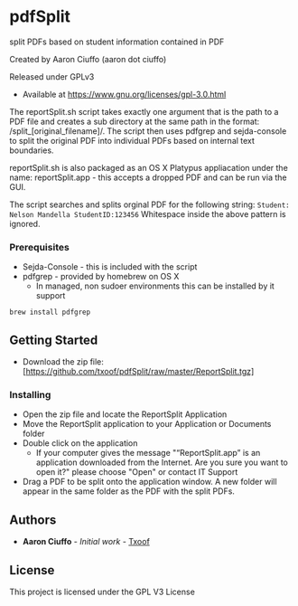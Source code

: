 # pdfSplit
split PDFs based on student information contained in PDF

Created by Aaron Ciuffo (aaron dot ciuffo) 

Released under GPLv3 
* Available at https://www.gnu.org/licenses/gpl-3.0.html 

The reportSplit.sh script takes exactly one argument that is the path to a PDF file and creates a sub directory at the same path in the format:
/split_[original_filename]/. The script then uses pdfgrep and sejda-console to
split the original PDF into individual PDFs based on internal text boundaries.

reportSplit.sh is also packaged as an OS X Platypus appliacation under the name:
reportSplit.app - this accepts a dropped PDF and can be run via the GUI.

The script searches and splits orginal PDF for the following string:
```Student: Nelson Mandella StudentID:123456```
Whitespace inside the above pattern is ignored.

### Prerequisites
* Sejda-Console - this is included with the script
* pdfgrep - provided by homebrew on OS X 
  * In managed, non sudoer environments this can be installed by it support
```
brew install pdfgrep
```
## Getting Started
* Download the zip file: [https://github.com/txoof/pdfSplit/raw/master/ReportSplit.tgz]

### Installing
* Open the zip file and locate the ReportSplit Application
* Move the ReportSplit application to your Application or Documents folder
* Double click on the application
  * If your computer gives the message "“ReportSplit.app” is an application downloaded from the Internet. Are you sure you want to open it?" please choose "Open" or contact IT Support
* Drag a PDF to be split onto the application window. A new folder will appear in the same folder as the PDF with the split PDFs.

## Authors

* **Aaron Ciuffo** - *Initial work* - [Txoof](https://github.com/txoof)

## License

This project is licensed under the GPL V3 License
